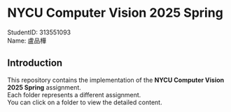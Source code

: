 # NYCU Computer Vision 2025 Spring
StudentID: 313551093\
Name: 盧品樺

## Introduction
This repository contains the implementation of the **NYCU Computer Vision 2025 Spring** assignment.\
Each folder represents a different assignment. \
You can click on a folder to view the detailed content.

